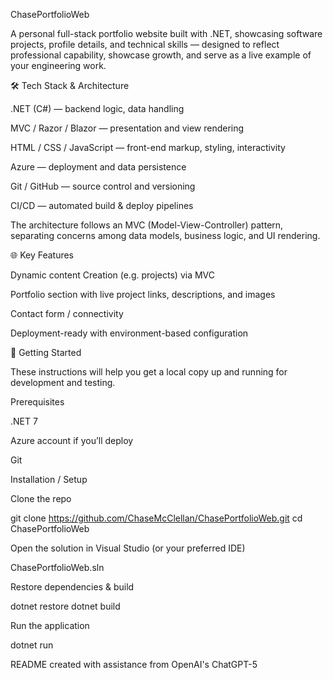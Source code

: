 ChasePortfolioWeb

A personal full-stack portfolio website built with .NET, showcasing software projects, profile details, and technical skills — designed to reflect professional capability, showcase growth, and serve as a live example of your engineering work.

🛠️ Tech Stack & Architecture

.NET (C#) — backend logic, data handling

MVC / Razor / Blazor — presentation and view rendering

HTML / CSS / JavaScript — front-end markup, styling, interactivity

Azure — deployment and data persistence

Git / GitHub — source control and versioning

CI/CD — automated build & deploy pipelines

The architecture follows an MVC (Model-View-Controller) pattern, separating concerns among data models, business logic, and UI rendering.

🌐 Key Features

Dynamic content Creation (e.g. projects) via MVC

Portfolio section with live project links, descriptions, and images

Contact form / connectivity

Deployment-ready with environment-based configuration

🚀 Getting Started

These instructions will help you get a local copy up and running for development and testing.

Prerequisites

.NET 7 

Azure account if you’ll deploy

Git

Installation / Setup

Clone the repo

git clone https://github.com/ChaseMcClellan/ChasePortfolioWeb.git
cd ChasePortfolioWeb


Open the solution in Visual Studio (or your preferred IDE)

ChasePortfolioWeb.sln


Restore dependencies & build

dotnet restore
dotnet build


Run the application

dotnet run

README created with assistance from OpenAI's ChatGPT-5
